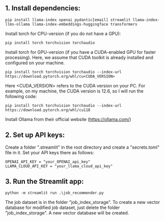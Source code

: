 ## 1. Install dependencies:
   ```
   pip install llama-index openai pydantic[email] streamlit llama-index-llms-ollama llama-index-embeddings-huggingface transformers
   ```
   Install torch for CPU-version (if you do not have a GPU):
   ```
   pip install torch torchvision torchaudio
   ```
   Install torch for GPU-version (if you have a CUDA-enabled GPU for faster processing). Here, we assume that CUDA toolkit is already installed and configured on your machine. 
   ```
   pip install torch torchvision torchaudio --index-url https://download.pytorch.org/whl/cu<CUDA_VERSION>
   ```
   Here <CUDA_VERSION> refers to the CUDA version on your PC. For example, on my machine, the CUDA version is 12.6, so I will run the following code:  
   ```
   pip install torch torchvision torchaudio --index-url https://download.pytorch.org/whl/cu118
   ```
   Install Ollama from their official website (https://ollama.com/) 
   
## 2. Set up API keys:
   Create a folder ".streamlit" in the root directory and create a "secrets.toml" file in it. Set your API keys there as follows:
   ```
   OPENAI_API_KEY = "your_OPENAI_api_key"
   LLAMA_CLOUD_API_KEY = "your_llama_cloud_api_key"
   ```
## 3. Run the Streamlit app:
   ```
   python -m streamlit run .\job_recommender.py
   ```
The job dataset is in the folder "job_index_storage". To create a new vector database for modified job dataset, just delete the folder "job_index_storage". A new vector database will be created.


